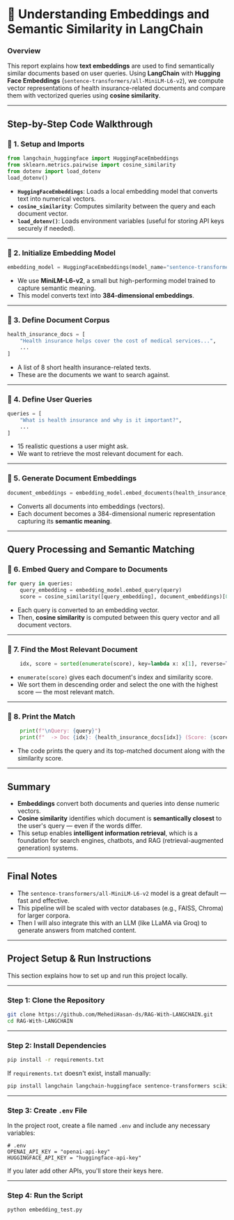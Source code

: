 # 📄 **Understanding Embeddings and Semantic Similarity in LangChain**

### Overview

This report explains how **text embeddings** are used to find semantically similar documents based on user queries. Using **LangChain** with **Hugging Face Embeddings** (`sentence-transformers/all-MiniLM-L6-v2`), we compute vector representations of health insurance-related documents and compare them with vectorized queries using **cosine similarity**.

---

## Step-by-Step Code Walkthrough

### 🔹 1. **Setup and Imports**

```python
from langchain_huggingface import HuggingFaceEmbeddings
from sklearn.metrics.pairwise import cosine_similarity
from dotenv import load_dotenv
load_dotenv()
```

* **`HuggingFaceEmbeddings`**: Loads a local embedding model that converts text into numerical vectors.
* **`cosine_similarity`**: Computes similarity between the query and each document vector.
* **`load_dotenv()`**: Loads environment variables (useful for storing API keys securely if needed).

---

### 🔹 2. **Initialize Embedding Model**

```python
embedding_model = HuggingFaceEmbeddings(model_name="sentence-transformers/all-MiniLM-L6-v2")
```

* We use **MiniLM-L6-v2**, a small but high-performing model trained to capture semantic meaning.
* This model converts text into **384-dimensional embeddings**.

---

### 🔹 3. **Define Document Corpus**

```python
health_insurance_docs = [
    "Health insurance helps cover the cost of medical services...",
    ...
]
```

* A list of 8 short health insurance-related texts.
* These are the documents we want to search against.

---

### 🔹 4. **Define User Queries**

```python
queries = [
    "What is health insurance and why is it important?",
    ...
]
```

* 15 realistic questions a user might ask.
* We want to retrieve the most relevant document for each.

---

### 🔹 5. **Generate Document Embeddings**

```python
document_embeddings = embedding_model.embed_documents(health_insurance_docs)
```

* Converts all documents into embeddings (vectors).
* Each document becomes a 384-dimensional numeric representation capturing its **semantic meaning**.

---

## Query Processing and Semantic Matching

### 🔹 6. **Embed Query and Compare to Documents**

```python
for query in queries:
    query_embedding = embedding_model.embed_query(query)
    score = cosine_similarity([query_embedding], document_embeddings)[0]
```

* Each query is converted to an embedding vector.
* Then, **cosine similarity** is computed between this query vector and all document vectors.

---

### 🔹 7. **Find the Most Relevant Document**

```python
    idx, score = sorted(enumerate(score), key=lambda x: x[1], reverse=True)[0]
```

* `enumerate(score)` gives each document's index and similarity score.
* We sort them in descending order and select the one with the highest score — the most relevant match.

---

### 🔹 8. **Print the Match**

```python
    print(f"\nQuery: {query}")
    print(f"  -> Doc {idx}: {health_insurance_docs[idx]} (Score: {score:.3f})")
```

* The code prints the query and its top-matched document along with the similarity score.

---

## Summary

* **Embeddings** convert both documents and queries into dense numeric vectors.
* **Cosine similarity** identifies which document is **semantically closest** to the user's query — even if the words differ.
* This setup enables **intelligent information retrieval**, which is a foundation for search engines, chatbots, and RAG (retrieval-augmented generation) systems.

---

## Final Notes

* The `sentence-transformers/all-MiniLM-L6-v2` model is a great default — fast and effective.
* This pipeline will be scaled with vector databases (e.g., FAISS, Chroma) for larger corpora.
* Then I will also integrate this with an LLM (like LLaMA via Groq) to generate answers from matched content.

---


## Project Setup & Run Instructions

This section explains how to set up and run this project locally.

---

### Step 1: Clone the Repository

```bash
git clone https://github.com/MehediHasan-ds/RAG-With-LANGCHAIN.git
cd RAG-With-LANGCHAIN
```

---

### Step 2: Install Dependencies

```bash
pip install -r requirements.txt
```

If `requirements.txt` doesn't exist, install manually:

```bash
pip install langchain langchain-huggingface sentence-transformers scikit-learn python-dotenv
```

---

### Step 3: Create `.env` File

In the project root, create a file named `.env` and include any necessary variables:

```
# .env
OPENAI_API_KEY = "openai-api-key"
HUGGINGFACE_API_KEY = "huggingface-api-key"
```

If you later add other APIs, you'll store their keys here.

---

### Step 4: Run the Script

```bash
python embedding_test.py
```

